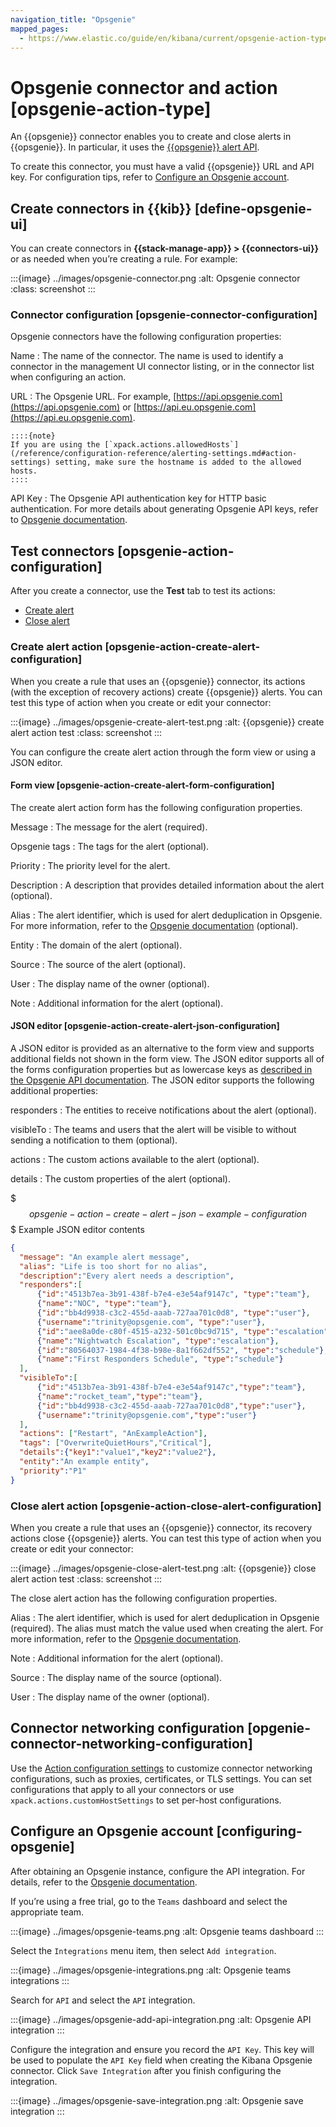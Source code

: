 ```yaml
---
navigation_title: "Opsgenie"
mapped_pages:
  - https://www.elastic.co/guide/en/kibana/current/opsgenie-action-type.html
---
```


# Opsgenie connector and action [opsgenie-action-type]


An {{opsgenie}} connector enables you to create and close alerts in {{opsgenie}}. In particular, it uses the [{{opsgenie}} alert API](https://docs.opsgenie.com/docs/alert-api).

To create this connector, you must have a valid {{opsgenie}} URL and API key. For configuration tips, refer to [Configure an Opsgenie account](#configuring-opsgenie).


## Create connectors in {{kib}} [define-opsgenie-ui]

You can create connectors in **{{stack-manage-app}} > {{connectors-ui}}** or as needed when you’re creating a rule. For example:

:::{image} ../images/opsgenie-connector.png
:alt: Opsgenie connector
:class: screenshot
:::


### Connector configuration [opsgenie-connector-configuration]

Opsgenie connectors have the following configuration properties:

Name
:   The name of the connector. The name is used to identify a connector in the management UI connector listing, or in the connector list when configuring an action.

URL
:   The Opsgenie URL. For example, [https://api.opsgenie.com](https://api.opsgenie.com) or [https://api.eu.opsgenie.com](https://api.eu.opsgenie.com).

    ::::{note}
    If you are using the [`xpack.actions.allowedHosts`](/reference/configuration-reference/alerting-settings.md#action-settings) setting, make sure the hostname is added to the allowed hosts.
    ::::


API Key
:   The Opsgenie API authentication key for HTTP basic authentication. For more details about generating Opsgenie API keys, refer to [Opsgenie documentation](https://support.atlassian.com/opsgenie/docs/create-a-default-api-integration/).


## Test connectors [opsgenie-action-configuration]

After you create a connector, use the **Test** tab to test its actions:

* [Create alert](#opsgenie-action-create-alert-configuration)
* [Close alert](#opsgenie-action-close-alert-configuration)


### Create alert action [opsgenie-action-create-alert-configuration]

When you create a rule that uses an {{opsgenie}} connector, its actions (with the exception of recovery actions) create {{opsgenie}} alerts. You can test this type of action when you create or edit your connector:

:::{image} ../images/opsgenie-create-alert-test.png
:alt: {{opsgenie}} create alert action test
:class: screenshot
:::

You can configure the create alert action through the form view or using a JSON editor.


#### Form view [opsgenie-action-create-alert-form-configuration]

The create alert action form has the following configuration properties.

Message
:   The message for the alert (required).

Opsgenie tags
:   The tags for the alert (optional).

Priority
:   The priority level for the alert.

Description
:   A description that provides detailed information about the alert (optional).

Alias
:   The alert identifier, which is used for alert deduplication in Opsgenie. For more information, refer to the [Opsgenie documentation](https://support.atlassian.com/opsgenie/docs/what-is-alert-de-duplication/) (optional).

Entity
:   The domain of the alert (optional).

Source
:   The source of the alert (optional).

User
:   The display name of the owner (optional).

Note
:   Additional information for the alert (optional).


#### JSON editor [opsgenie-action-create-alert-json-configuration]

A JSON editor is provided as an alternative to the form view and supports additional fields not shown in the form view. The JSON editor supports all of the forms configuration properties but as lowercase keys as [described in the Opsgenie API documentation](https://docs.opsgenie.com/docs/alert-api#create-alert). The JSON editor supports the following additional properties:

responders
:   The entities to receive notifications about the alert (optional).

visibleTo
:   The teams and users that the alert will be visible to without sending a notification to them (optional).

actions
:   The custom actions available to the alert (optional).

details
:   The custom properties of the alert (optional).

$$$opsgenie-action-create-alert-json-example-configuration$$$
Example JSON editor contents

```json
{
  "message": "An example alert message",
  "alias": "Life is too short for no alias",
  "description":"Every alert needs a description",
  "responders":[
      {"id":"4513b7ea-3b91-438f-b7e4-e3e54af9147c", "type":"team"},
      {"name":"NOC", "type":"team"},
      {"id":"bb4d9938-c3c2-455d-aaab-727aa701c0d8", "type":"user"},
      {"username":"trinity@opsgenie.com", "type":"user"},
      {"id":"aee8a0de-c80f-4515-a232-501c0bc9d715", "type":"escalation"},
      {"name":"Nightwatch Escalation", "type":"escalation"},
      {"id":"80564037-1984-4f38-b98e-8a1f662df552", "type":"schedule"},
      {"name":"First Responders Schedule", "type":"schedule"}
  ],
  "visibleTo":[
      {"id":"4513b7ea-3b91-438f-b7e4-e3e54af9147c","type":"team"},
      {"name":"rocket_team","type":"team"},
      {"id":"bb4d9938-c3c2-455d-aaab-727aa701c0d8","type":"user"},
      {"username":"trinity@opsgenie.com","type":"user"}
  ],
  "actions": ["Restart", "AnExampleAction"],
  "tags": ["OverwriteQuietHours","Critical"],
  "details":{"key1":"value1","key2":"value2"},
  "entity":"An example entity",
  "priority":"P1"
}
```


### Close alert action [opsgenie-action-close-alert-configuration]

When you create a rule that uses an {{opsgenie}} connector, its recovery actions close {{opsgenie}} alerts. You can test this type of action when you create or edit your connector:

:::{image} ../images/opsgenie-close-alert-test.png
:alt: {{opsgenie}} close alert action test
:class: screenshot
:::

The close alert action has the following configuration properties.

Alias
:   The alert identifier, which is used for alert deduplication in Opsgenie (required). The alias must match the value used when creating the alert. For more information, refer to the [Opsgenie documentation](https://support.atlassian.com/opsgenie/docs/what-is-alert-de-duplication/).

Note
:   Additional information for the alert (optional).

Source
:   The display name of the source (optional).

User
:   The display name of the owner (optional).


## Connector networking configuration [opgenie-connector-networking-configuration]

Use the [Action configuration settings](/reference/configuration-reference/alerting-settings.md#action-settings) to customize connector networking configurations, such as proxies, certificates, or TLS settings. You can set configurations that apply to all your connectors or use `xpack.actions.customHostSettings` to set per-host configurations.


## Configure an Opsgenie account [configuring-opsgenie]

After obtaining an Opsgenie instance, configure the API integration. For details, refer to the [Opsgenie documentation](https://support.atlassian.com/opsgenie/docs/create-a-default-api-integration/).

If you’re using a free trial, go to the `Teams` dashboard and select the appropriate team.

:::{image} ../images/opsgenie-teams.png
:alt: Opsgenie teams dashboard
:::

Select the `Integrations` menu item, then select `Add integration`.

:::{image} ../images/opsgenie-integrations.png
:alt: Opsgenie teams integrations
:::

Search for `API` and select the `API` integration.

:::{image} ../images/opsgenie-add-api-integration.png
:alt: Opsgenie API integration
:::

Configure the integration and ensure you record the `API Key`. This key will be used to populate the `API Key` field when creating the Kibana Opsgenie connector. Click `Save Integration` after you finish configuring the integration.

:::{image} ../images/opsgenie-save-integration.png
:alt: Opsgenie save integration
:::

